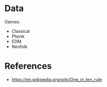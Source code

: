 # Data
Genres:
- Classical
- Phonk
- EDM
- Neofolk


# References 
- https://en.wikipedia.org/wiki/One_in_ten_rule
